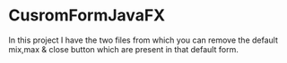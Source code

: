 # CusromFormJavaFX
In this project I have the two files from which you can remove the default mix,max &amp; close button which are present in that default form. 
